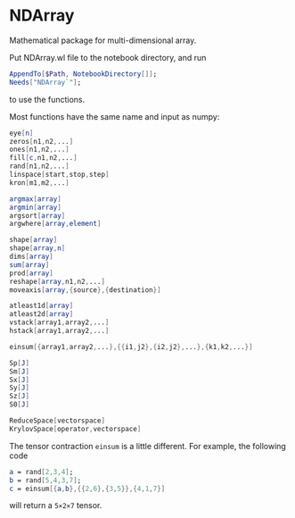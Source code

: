 # NDArray
Mathematical package for multi-dimensional array.

Put NDArray.wl file to the notebook directory, and run
```mathematica
AppendTo[$Path, NotebookDirectory[]];
Needs["NDArray`"];
```
to use the functions.

Most functions have the same name and input as numpy:
```mathematica
eye[n]
zeros[n1,n2,...]
ones[n1,n2,...]
fill[c,n1,n2,...]
rand[n1,n2,...]
linspace[start,stop,step]
kron[m1,m2,...]

argmax[array]
argmin[array]
argsort[array]
argwhere[array,element]

shape[array]
shape[array,n]
dims[array]
sum[array]
prod[array]
reshape[array,n1,n2,...]
moveaxis[array,{source},{destination}]

atleast1d[array]
atleast2d[array]
vstack[array1,array2,...]
hstack[array1,array2,...]

einsum[{array1,array2,...},{{i1,j2},{i2,j2},...},{k1,k2,...}]

Sp[J]
Sm[J]
Sx[J]
Sy[J]
Sz[J]
S0[J]

ReduceSpace[vectorspace]
KrylovSpace[operator,vectorspace]
```
The tensor contraction ```einsum``` is a little different. For example, the following code
```mathematica
a = rand[2,3,4];
b = rand[5,4,3,7];
c = einsum[{a,b},{{2,6},{3,5}},{4,1,7}]
```
will return a ```5×2×7``` tensor.
